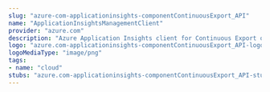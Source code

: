 ```yaml
---
slug: "azure-com-applicationinsights-componentContinuousExport_API"
name: "ApplicationInsightsManagementClient"
provider: "azure.com"
description: "Azure Application Insights client for Continuous Export of a component."
logo: "azure.com-applicationinsights-componentContinuousExport_API-logo.png"
logoMediaType: "image/png"
tags:
- name: "cloud"
stubs: "azure.com-applicationinsights-componentContinuousExport_API-stubs.json"
---
```

